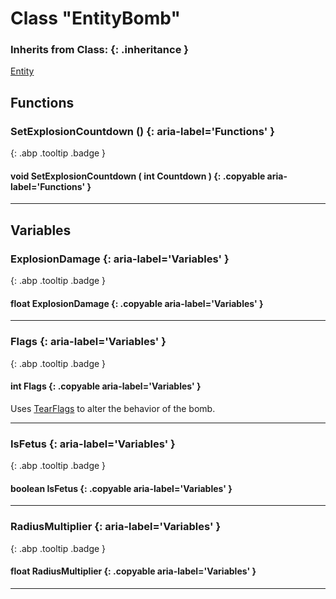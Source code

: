# Class "EntityBomb"

### Inherits from Class: {: .inheritance }
[Entity](Entity.md)

## Functions
### SetExplosionCountdown () {: aria-label='Functions' }
[ ](#){: .abp .tooltip .badge }
#### void SetExplosionCountdown ( int Countdown ) {: .copyable aria-label='Functions' }

___ 
## Variables
### ExplosionDamage {: aria-label='Variables' }
[ ](#){: .abp .tooltip .badge }
#### float ExplosionDamage  {: .copyable aria-label='Variables' }

___ 
### Flags {: aria-label='Variables' }
[ ](#){: .abp .tooltip .badge }
#### int Flags  {: .copyable aria-label='Variables' }

Uses [TearFlags](../enums/TearFlags) to alter the behavior of the bomb.
___ 
### IsFetus {: aria-label='Variables' }
[ ](#){: .abp .tooltip .badge }
#### boolean IsFetus  {: .copyable aria-label='Variables' }

___ 
### RadiusMultiplier {: aria-label='Variables' }
[ ](#){: .abp .tooltip .badge }
#### float RadiusMultiplier  {: .copyable aria-label='Variables' }

___ 
